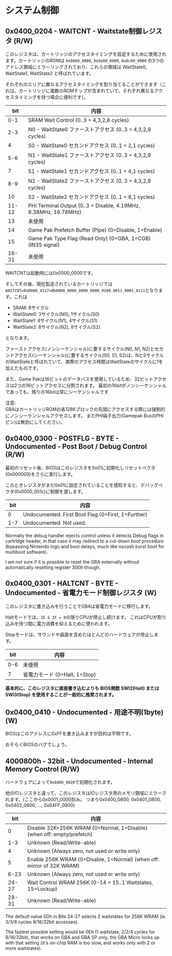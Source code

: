 # システム制御

## 0x0400_0204 - WAITCNT - Waitstate制御レジスタ (R/W)

このレジスタは、カートリッジのアクセスタイミングを設定するために使用されます。カートリッジのROMは `0x0800_0000`, `0x0a00_0000`, `0x0c00_0000` の3つのアドレス領域にミラーリングされており、これらの領域は WaitState0, WaitState1, WaitState2 と呼ばれています。

それぞれのエリアに異なるアクセスタイミングを割り当てることができます（これは、カートリッジに複数のROMチップが含まれていて、それぞれ異なるアクセスタイミングを持つ場合に便利です）。

 bit  |  内容
----- | -----
0-1   | SRAM Wait Control          (0..3 = 4,3,2,8 cycles)
2-3   | N0 - WaitState0 ファーストアクセス  (0..3 = 4,3,2,8 cycles)
4     | S0 - WaitState0 セカンドアクセス (0..1 = 2,1 cycles)
5-6   | N1 - WaitState1 ファーストアクセス  (0..3 = 4,3,2,8 cycles)
7     | S1 - WaitState1 セカンドアクセス (0..1 = 4,1 cycles)
8-9   | N2 - WaitState2 ファーストアクセス  (0..3 = 4,3,2,8 cycles)
10    | S2 - WaitState2 セカンドアクセス (0..1 = 8,1 cycles)
11-12 | PHI Terminal Output        (0..3 = Disable, 4.19MHz, 8.38MHz, 16.78MHz)
13    | 未使用
14    | Game Pak Prefetch Buffer (Pipe) (0=Disable, 1=Enable)
15    | Game Pak Type Flag  (Read Only) (0=GBA, 1=CGB) (IN35 signal)
16-31 | 未使用

WAITCNTは起動時には0x0000_0000です。

そしてその後、現在製造されているカートリッジでは `WAITCNT=0x0000_4317=0b0000_0000_0000_0000_0100_0011_0001_0111`となります。これは

- SRAM: 8サイクル
- WaitState0: 3サイクル(N0), 1サイクル(S0)
- WaitState1: 4サイクル(N1), 4サイクル(S1)
- WaitState2: 8サイクル(N2), 8サイクル(S2)

となります。

ファーストアクセス(ノンシーケンシャル)に要するサイクル(N0, N1, N2)とセカンドアクセス(シーケンシャル)に要するサイクル(S0, S1, S2)は、NとSサイクルのWaitStateと呼ばれていて、実際のアクセス時間はWaitStateのサイクルに1を加えたものです。

また、Game Pakは16ビットのデータバスを使用しているため、32ビットアクセスは2つの16ビットアクセスに分割されます。 最初の16bitがノンシーケンシャルであっても、残りの16bitは常にシーケンシャルです

注意:  
GBAはカートリッジROMの各128Kブロックの先頭にアクセスする際には強制的にノンシーケンシャルアクセスします。 またPHI端子出力(Gamepak BusのPHIピン)は無効にしてください。

## 0x0400_0300 - POSTFLG - BYTE - Undocumented - Post Boot / Debug Control (R/W)

最初のリセット後、BIOSはこのレジスタを0x01に初期化しリセットベクタ(0x000000)をさらに実行します。

このときレジスタがまだ0x01に設定されていることを感知すると、デバッグベクタ(0x0000_001c)に制御を渡します。

 bit  |  内容
----- | -----
0 | Undocumented. First Boot Flag  (0=First, 1=Further)
1-7 | Undocumented. Not used.

Normally the debug handler rejects control unless it detects Debug flags in cartridge header, in that case it may redirect to a cut-down boot procedure (bypassing Nintendo logo and boot delays, much like nocash burst boot for multiboot software). 

I am not sure if it is possible to reset the GBA externally without automatically resetting register 300h though.

## 0x0400_0301 - HALTCNT - BYTE - Undocumented - 省電力モード制御レジスタ (W)

このレジスタに書き込みを行うことでGBAは省電力モードに移行します。

Haltモードでは、`IE & IF = 0`の限りCPUが停止し続けます。 これはCPUが割り込みを待つ間に電力消費を抑えるために使われます。

Stopモードは、サウンドや画面を含めたほとんどのハードウェアが停止します。

 bit  |  内容
----- | -----
0-6 | 未使用
7   | 省電力モード  (0=Halt, 1=Stop)

**基本的に、このレジスタに直接書き込むよりも BIOS関数 SWI2(Halt) または SWI3(Stop) を使用することが一般的に推奨されます。**

## 0x0400_0410 - Undocumented - 用途不明(1byte) (W)

BIOSはこのアドレスに0xFFを書き込みますが目的は不明です。

おそらくBIOSのバグでしょう。

## 4000800h - 32bit - Undocumented - Internal Memory Control (R/W)

ハードウェアによって`0x0d00_0020`で初期化されます。

他のIOレジスタと違って、このレジスタはIOレジスタ用のメモリ領域にミラーされます。(ここから0x0001_0000刻み。 つまり0x0400_0800, 0x0401_0800, 0x0402_0800, ..., 0x04FF_0800)

 bit  |  内容
----- | -----
0     | Disable 32K+256K WRAM (0=Normal, 1=Disable) (when off: empty/prefetch)
1-3   | Unknown          (Read/Write-able)
4     | Unknown          (Always zero, not used or write only)
5     | Enable 256K WRAM (0=Disable, 1=Normal) (when off: mirror of 32K WRAM)
6-23  | Unknown          (Always zero, not used or write only)
24-27 | Wait Control WRAM 256K (0-14 = 15..1 Waitstates, 15=Lockup)
28-31 | Unknown          (Read/Write-able)

The default value 0Dh in Bits 24-27 selects 2 waitstates for 256K WRAM (ie. 3/3/6 cycles 8/16/32bit accesses). 

The fastest possible setting would be 0Eh (1 waitstate, 2/2/4 cycles for 8/16/32bit), that works on GBA and GBA SP only, the GBA Micro locks up with that setting (it's on-chip RAM is too slow, and works only with 2 or more waitstates).
